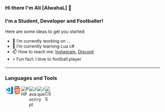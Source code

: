 ### Hi there I'm Ali [AlwahaL] 👋

### I'm a Student, Developer and Footballer!


Here are some ideas to get you started:

- 🔭 I’m currently working on ...
- 🌱 I’m currently learning Lua c#
- 📫 How to reach me: <a href="https://www.instagram.com/neyseunuttumyine/">Instagram</a>, <a href="javascript:void(0)">Discord</a>
- ⚡ Fun fact: I love to football player

<hr>

### Languages and Tools

<img align="left" alt="Visual Studio Code" width="26px" src="https://raw.githubusercontent.com/github/explore/80688e429a7d4ef2fca1e82350fe8e3517d3494d/topics/visual-studio-code/visual-studio-code.png" style="max-width:100%;">
<img align="left" alt="HTML5" width="26px" src="https://raw.githubusercontent.com/github/explore/80688e429a7d4ef2fca1e82350fe8e3517d3494d/topics/html/html.png" style="max-width:100%;">
<img align="left" title="PHP" alt="PHP" width="26px" src="https://pngimg.com/uploads/php/php_PNG7.png" style="max-width:100%;">
<img align="left" title="Javascript" alt="Javascript" width="26px" src="https://1000logos.net/wp-content/uploads/2020/09/JavaScript-Logo.png" style="max-width:100%;">
<img align="left" title="Jquery" alt="Jquery" width="26px" src="https://software.3metas.com/wp-content/uploads/2017/06/jqueryfe.png" style="max-width:100%;">
<img align="left" title="css" alt="CSS" width="26px" src="https://img2.pngio.com/css-3-logo-png-picture-364523-css-3-logo-png-css-logo-png-1600_1600.png" style="max-width:100%;">

<!--
**AlwahaL/alwahal** is a ✨ _special_ ✨ repository because its `README.md` (this file) appears on your GitHub profile.

Here are some ideas to get you started:

- 🔭 I’m currently working on ...
- 🌱 I’m currently learning ...
- 👯 I’m looking to collaborate on ...
- 🤔 I’m looking for help with ...
- 💬 Ask me about ...
- 📫 How to reach me: ...
- 😄 Pronouns: ...
- ⚡ Fun fact: ...
-->
